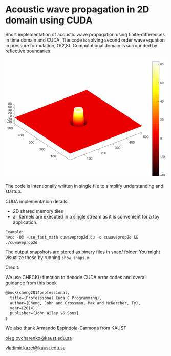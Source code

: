 # Acoustic wave propagation in 2D domain using CUDA

Short implementation of acoustic wave propagation using finite-differences in time domain and CUDA. The code is solving second order wave equation in pressure formulation, O(2,8). Computational domain is surrounded by reflective boundaries.

![wave](doc/wave.gif)

The code is intentionally written in single file to simplify understanding and startup.


CUDA implementation details:
- 2D shared memory tiles 
- all kernels are executed in a single stream as it is convenient for a toy application.


```
Example:
nvcc -O3 -use_fast_math cuwaveprop2d.cu -o cuwaveprop2d && ./cuwaveprop2d
```

The output snapshots are stored as binary files in snap/ folder. You might visualize these by running ``show_snaps.m``.

Credit:

We use CHECK() function to decode CUDA error codes and overall guidance from this book

```
@book{cheng2014professional,
  title={Professional Cuda C Programming},
  author={Cheng, John and Grossman, Max and McKercher, Ty},
  year={2014},
  publisher={John Wiley \& Sons}
}
```
We also thank Armando Espíndola-Carmona from KAUST

oleg.ovcharenko@kaust.edu.sa

vladimir.kazei@kaust.edu.sa